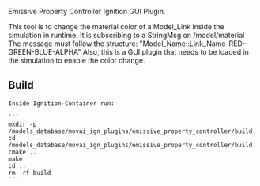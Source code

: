 Emissive Property Controller Ignition GUI Plugin.

This tool is to change the material color of a Model_Link inside the simulation in runtime.
It is subscribing to a StringMsg on /model/material
The message must follow the structure:
"Model_Name::Link_Name-RED-GREEN-BLUE-ALPHA"
Also, this is a GUI plugin that needs to be loaded in the simulation to enable the color change.

## Build

    Inside Ignition-Container run:

    ```
    mkdir -p /models_database/movai_ign_plugins/emissive_property_controller/build
    cd /models_database/movai_ign_plugins/emissive_property_controller/build
    cmake ..
    make
    cd ..
    rm -rf build
    ```